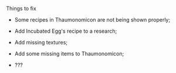 Things to fix

* Some recipes in Thaumonomicon are not being shown properly;

* Add Incubated Egg's recipe to a research;

* Add missing textures;

* Add some missing items to Thaumonomicon;

* ???
